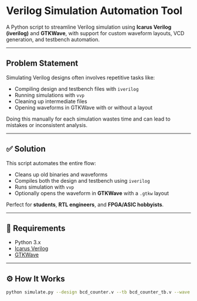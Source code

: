 #  Verilog Simulation Automation Tool

A Python script to streamline Verilog simulation using **Icarus Verilog (iverilog)** and **GTKWave**, with support for custom waveform layouts, VCD generation, and testbench automation.

---

##  Problem Statement

Simulating Verilog designs often involves repetitive tasks like:

- Compiling design and testbench files with `iverilog`
- Running simulations with `vvp`
- Cleaning up intermediate files
- Opening waveforms in GTKWave with or without a layout

Doing this manually for each simulation wastes time and can lead to mistakes or inconsistent analysis.

---

## ✅ Solution

This script automates the entire flow:
- Cleans up old binaries and waveforms
- Compiles both the design and testbench using `iverilog`
- Runs simulation with `vvp`
- Optionally opens the waveform in **GTKWave** with a `.gtkw` layout

Perfect for **students**, **RTL engineers**, and **FPGA/ASIC hobbyists**.

---

## 🔧 Requirements

- Python 3.x
- [Icarus Verilog](http://iverilog.icarus.com/)
- [GTKWave](http://gtkwave.sourceforge.net/)

---

## ⚙️ How It Works

```bash
python simulate.py --design bcd_counter.v --tb bcd_counter_tb.v --wave
